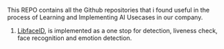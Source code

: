 This REPO contains all the Github repositories that i found useful in the process of Learning and Implementing AI Usecases in our company.

1. [LibfaceID](https://github.com/richmondu/libfaceid), is implemented as a one stop for detection, liveness check, face recognition and emotion detection.
[](images/libfaceid.jpg)
[](images/libfaceid4.jpg)
